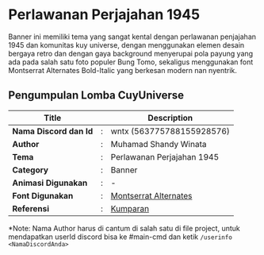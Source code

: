 # Perlawanan Perjajahan 1945

Banner ini memiliki tema yang sangat kental dengan perlawanan penjajahan 1945 dan komunitas kuy universe, dengan menggunakan elemen desain bergaya retro dan dengan gaya background menyerupai pola payung yang ada pada salah satu foto populer Bung Tomo, sekaligus menggunakan font Montserrat Alternates Bold-Italic yang berkesan modern nan nyentrik.

## Pengumpulan Lomba CuyUniverse 

| Title        |   | Description                    |   
|--------------|---|--------------------------------|
| **Nama Discord dan Id** | : | wntx (563775788155928576)     |
| **Author**       | : | Muhamad Shandy Winata |
| **Tema**       | : | Perlawanan Perjajahan 1945 |
| **Category**    | : | Banner                 |
| **Animasi Digunakan** | : | - |
| **Font Digunakan** | : | [Montserrat Alternates](https://fonts.google.com/specimen/Montserrat+Alternates) |
| **Referensi** | : | [Kumparan](https://kumparan.com/rizki-baiquni-pratama1511152748722/bung-tomo-dan-mitos-membaca-sejarah-sebagai-yang-serba-mungkin-1541846881077504046) |

*Note: Nama Author harus di cantum di salah satu di file project, untuk mendapatkan userId discord bisa ke #main-cmd dan ketik `/userinfo <NamaDiscordAnda>`